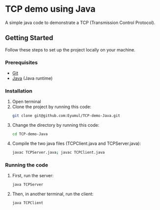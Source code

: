# TCP demo using Java

A simple java code to demonstrate a TCP (Transmission Control Protocol).

## Getting Started

Follow these steps to set up the project locally on your machine.

### Prerequisites

- [Git](https://git-scm.com/)
- [Java](https://www.oracle.com/java/) (Java runtime)

### Installation

1. Open terminal
2. Clone the project by running this code:
   ```sh
   git clone git@github.com:Eyumul/TCP-demo-Java.git
   ```
3. Change the directory by running this code:
    ```sh
    cd TCP-demo-Java
    ```
4. Compile the two java files (TCPClient.java and TCPServer.java):
    ```sh
    javac TCPServer.java; javac TCPClient.java
    ```

### Running the code

1. First, run the server:
    ```sh
    java TCPServer
    ```
2. Then, in another terminal, run the client:
    ```sh
    java TCPClient
    ```